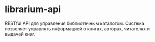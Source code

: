 # librarium-api
RESTful API для управления библиотечным каталогом. Система позволяет управлять информацией о книгах, авторах, читателях и выдачей книг.
